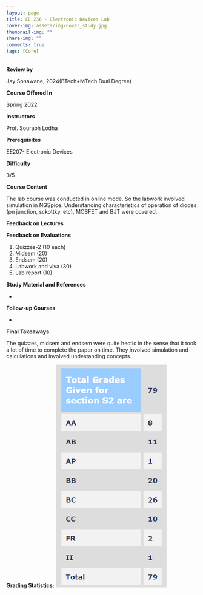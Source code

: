 ```yaml
---
layout: page
title: EE 236 - Electronic Devices Lab
cover-img: assets/img/Cover_study.jpg
thumbnail-img: ""
share-img: ""
comments: true
tags: [Core]
---
```


**Review by**

Jay Sonawane, 2024(BTech+MTech Dual Degree)

**Course Offered In**

Spring 2022

**Instructors**

Prof. Sourabh Lodha

**Prerequisites**

EE207- Electronic Devices

**Difficulty**

3/5 

**Course Content**

The lab course was conducted in online mode. So the labwork involved simulation in NGSpice. 
Understanding characteristics of operation of diodes (pn junction, sckottky. etc), MOSFET and BJT were covered. 

**Feedback on Lectures**



**Feedback on Evaluations**

1. Quizzes-2 (10 each) 
2. Midsem (20)
3. Endsem (20)
4. Labwork and viva (30)
5. Lab report (10)

**Study Material and References**

-

**Follow-up Courses**

-

**Final Takeaways**

The quizzes, midsem and endsem were quite hectic in the sense that it took a lot of time to complete the paper on time. They involved simulation and calculations and involved undestanding concepts.

**Grading Statistics:**
![Grades](EE236_2022_grades.png)
